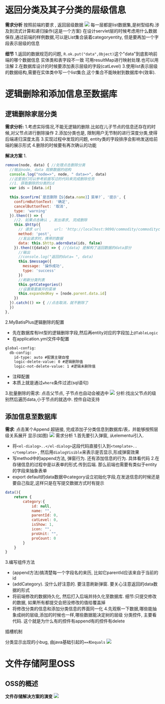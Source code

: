 # 返回分类及其子分类的层级信息
**需求分析**
按照前端的要求 , 返回层级数据
![](assest/Pasted%20image%2020241118235632.png)
每一层都是list数据集,是树型结构.涉及到流式计算和递归操作(这是一个方案)
在设计servlet层的时候考虑用什么数据保存,通过前端的样例数据,可以是List集合装着categoryentity, 但是要再加一个字段表示层级的信息

**细节**
1.返回的数据规范的问题, `R.ok.put("data",Object)`这个"data"到底影响前端的哪个数据信息
实体类和表字段不一致 可用resultMap进行映射处理.也可以用注解
2.在数据库设计的时候要添加表示层级的字段(catLevel)
3.使用list表示层级的数据结构,需要在实体类中写一个list集合,这个集合不能映射到数据库中(效率).
# 逻辑删除和添加信息至数据库
## 逻辑删除家居分类
**需求分析:**
1.考虑实际情况,不能无逻辑的删除.比如在儿子节点的信息还存在的时候,对父节点进行删除操作
2.添加分类也是, 限制用户无节制的进行深度分类,使得后端递归深度太高
3.实现过程中发现的问题, entity类的字段排序会影响发送给前端的展示形式
4.删除的时候要有再次确认的功能

**解决方案**
1.
```js
remove(node, data) { //处理点击删除分类  
  //输出node, data 观察数据的结构  
  console.log("node=>", node, " data=>", data)  
  //这里我们可以参考前面写过的代码来完成删除任务  
  //1. 获取删除的分类的id  
  var ids = [data.id]  
  
  this.$confirm(`是否删除【${data.name}】菜单?`, '提示', {  
    confirmButtonText: '确定',  
    cancelButtonText: '取消',  
    type: 'warning'  
  }).then(() => {  
    //2. 如果点击确认 , 发出请求, 完成删除  
    this.$http({  
      // 请求 url      url: 'http://localhost:9090/commodity/commoditycategory/delete',  
      method: 'post',  
      //发出请求时，携带的数据  
      data: this.$http.adornData(ids, false)  
    }).then(({data}) => { //{data} 是解构了返回数据的data部分  
      //输出  
      //console.log("返回的data= ", data)  
      this.$message({  
        message: '操作成功',  
        type: 'success'  
      })  
      //刷新分类列表  
      this.getCategories()  
      //设置需要展开的菜单  
      this.expandedKey = [node.parent.data.id]  
    })  
  }).catch(() => { //点击取消，就不删除了  
  })  
},
```


2.MyBatisPlus逻辑删除的配置
* 先在数据库有Int型的逻辑删除字段,然后再entity对应的字段加上`@TableLogic`
* 在application.yml文件中配置
```xml
global-config:  
  db-config:  
    id-type: auto #配置主键自增  
    logic-delete-value: 0 #逻辑删除值  
    logic-not-delete-value: 1 #逻辑未删除值
```
* 注释配置
* 本质上就是通过`where`条件过滤(sql语句)

3.批量删除的需求: 点击父节点, 子节点也自动会被选中
![](assest/Pasted%20image%2020241121164258.png)
分析:找出父节点的级别然后遍历data,小于节点的就选中. 控件自动支持

## 添加信息至数据库
**需求**: 点击某个Append 超链接, 完成添加子分类信息到数据库/表，并能够按照层级关系展开
显示(如图)
![](assest/Pasted%20image%2020241121101330.png)
需求分析
1.首先要引入弹窗, 从elementui引入.
* 将`<el-dialog>..</el-dialog>`这段代码直接引入到`<template>..</template>` , 然后用`dialogVisible`来表示是否显示,形成弹窗效果
* 写method中的append方法, 弹窗行为. 还有添加信息的行为. 具体看代码
2.在存储信息的过程中是以表单的形式.传到后端. 那么前端也需要有类似于entity的字段来抽象表单
* export default的data数据中category设立初始化字段,在发送信息的时候还是要自己指定,这样只是在写提交数据方式时有提示
```js
data(){
	return {
		category:{
			id: null,
			name: "",
			parentId: 0,
			catLevel: 0,
			isShow: 1,
			icon: "",
			proUnit: "",
			proCount: 0
		}
	}
}
```
3.编写组件方法
* (append方法)搞清楚每一个字段名的来历, 比如它parentId应该来自于当前的id
* (addCategory). 没什么好注意的. 要注意刷新弹窗. 要关心注意返回的data数据的形式
* 将前端修改的数据持久化, 然后打入后端并持久化至数据库. 细节:只提交修改的数据, 如果所有都提交会把没修改的值给覆盖掉
* 将修改分类的信息和添加分类信息的界面同一化
4.先观察一下数据,哪些能抽象成树的层级,添加的时候也一样,哪些数据能决定树的层级
分类控件, 主要看代码. 这个就是为什么有的控件有append有的控件有delete

插槽机制

分类显示出现的小bug, 由java基础引起的`==和equals`
![](assest/{E4704B59-282D-4316-8337-F1CBA0F98239}.png)
# 文件存储阿里OSS
## OSS的概述
**文件存储解决方案的演变**
![](assest/Pasted%20image%2020241125091455.png)